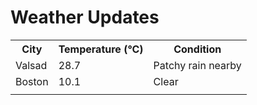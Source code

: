 # Weather Updates

<!-- WEATHER-UPDATE-START -->
<table><tr><th>City</th><th>Temperature (°C)</th><th>Condition</th></tr><tr><td>Valsad</td><td>28.7</td><td>Patchy rain nearby</td></tr><tr><td>Boston</td><td>10.1</td><td>Clear</td></tr><tr><td></td><td></td><td></td></tr></table>
<!-- WEATHER-UPDATE-END -->

